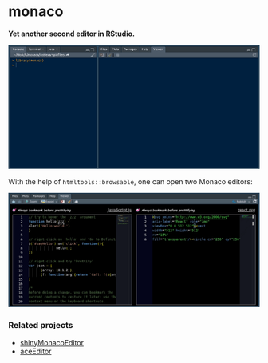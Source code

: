 # monaco

**Yet another second editor in RStudio.** 

![](https://raw.githubusercontent.com/stla/monaco/main/inst/screenshots/monacoJS.gif)

With the help of `htmltools::browsable`, one can open two Monaco editors:

![](https://raw.githubusercontent.com/stla/monaco/main/inst/screenshots/monacoBrowsable.gif)


### Related projects

- [shinyMonacoEditor](https://github.com/stla/shinyMonacoEditor)
- [aceEditor](https://github.com/stla/aceEditor)
